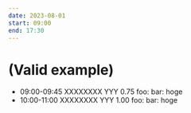 ```yaml
---
date: 2023-08-01
start: 09:00
end: 17:30
---
```


# (Valid example)

- 09:00-09:45 XXXXXXXX YYY 0.75 foo: bar: hoge
- 10:00-11:00 XXXXXXXX YYY 1.00 foo: bar: hoge

